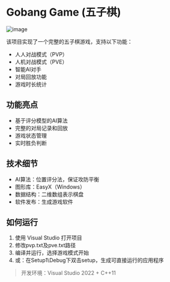 # Gobang Game (五子棋)

![image](https://github.com/user-attachments/assets/b197af59-7c6b-4907-bca5-c5ed0fc0221f)

该项目实现了一个完整的五子棋游戏，支持以下功能：
- 人人对战模式（PVP）
- 人机对战模式（PVE）
- 智能AI对手
- 对局回放功能
- 游戏时长统计
  
## 功能亮点
- 基于评分模型的AI算法  
- 完整的对局记录和回放  
- 游戏状态管理 
- 实时胜负判断
  
## 技术细节
- AI算法：位置评分法，保证攻防平衡
- 图形库：EasyX（Windows）
- 数据结构：二维数组表示棋盘
- 软件发布：生成游戏软件

## 如何运行
1. 使用 Visual Studio 打开项目
2. 修改pvp.txt及pve.txt路径
3. 编译并运行，选择游戏模式开始
4. 或：在Setup1\Debug下双击setup，生成可直接运行的应用程序

> 开发环境：Visual Studio 2022 + C++11
